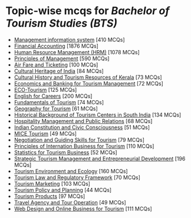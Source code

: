 # Topic-wise mcqs for *Bachelor of Tourism Studies (BTS)*

- [Management information system](https://mcqmate.com/topic/management-information-system) [410 MCQs]
- [Financial Accounting](https://mcqmate.com/topic/financial-accounting) [1876 MCQs]
- [Human Resource Management \(HRM\)](https://mcqmate.com/topic/human-resource-management) [1078 MCQs]
- [Principles of Management](https://mcqmate.com/topic/principles-of-management) [590 MCQs]
- [Air Fare and Ticketing](https://mcqmate.com/topic/air-fare-and-ticketing) [100 MCQs]
- [Cultural Heritage of India](https://mcqmate.com/topic/cultural-heritage-of-india) [84 MCQs]
- [Cultural History and Tourism Resources of Kerala](https://mcqmate.com/topic/cultural-history-and-tourism-resources-of-kerala) [73 MCQs]
- [Economics and Banking for Tourism Management](https://mcqmate.com/topic/economics-and-banking-for-tourism-management) [72 MCQs]
- [ECO\-Tourism](https://mcqmate.com/topic/eco-tourism) [125 MCQs]
- [English for Careers](https://mcqmate.com/topic/english-for-careers) [200 MCQs]
- [Fundamentals of Tourism](https://mcqmate.com/topic/fundamentals-of-tourism) [74 MCQs]
- [Geography for Tourism](https://mcqmate.com/topic/geography-for-tourism) [61 MCQs]
- [Historical Background of Tourism Centers in South India](https://mcqmate.com/topic/historical-background-of-tourism-centers-in-south-india) [134 MCQs]
- [Hospitality Management and Public Relations](https://mcqmate.com/topic/hospitality-management-and-public-relations) [68 MCQs]
- [Indian Constitution and Civic Consciousness](https://mcqmate.com/topic/indian-constitution-and-civic-consciousness) [51 MCQs]
- [MICE Tourism](https://mcqmate.com/topic/mice-tourism) [49 MCQs]
- [Negotiation and Guiding Skills for Tourism](https://mcqmate.com/topic/negotiation-and-guiding-skills-for-tourism) [79 MCQs]
- [Principles of Internation Business for Tourism](https://mcqmate.com/topic/principles-of-internation-business-for-tourism) [110 MCQs]
- [Statistics for Tourism Business](https://mcqmate.com/topic/statistics-for-tourism-business) [52 MCQs]
- [Strategic Tourism Management and Entrepreneurial Development](https://mcqmate.com/topic/strategic-tourism-management-and-entrepreneurial-development) [196 MCQs]
- [Tourism Environment and Ecology](https://mcqmate.com/topic/tourism-environment-and-ecology) [160 MCQs]
- [Tourism Law and Regulatory Framework](https://mcqmate.com/topic/tourism-law-and-regulatory-framework) [70 MCQs]
- [Tourism Marketing](https://mcqmate.com/topic/tourism-marketing) [103 MCQs]
- [Tourism Policy and Planning](https://mcqmate.com/topic/tourism-policy-and-planning) [44 MCQs]
- [Tourism Products](https://mcqmate.com/topic/tourism-products) [97 MCQs]
- [Travel Agency and Tour Operation](https://mcqmate.com/topic/travel-agency-and-tour-operation) [49 MCQs]
- [Web Design and Online Business for Tourism](https://mcqmate.com/topic/web-design-and-online-business-for-tourism) [111 MCQs]
